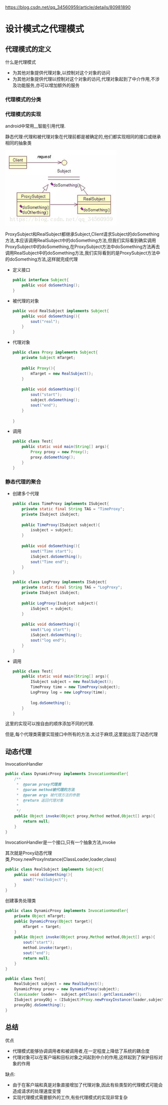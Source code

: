 https://blog.csdn.net/qq_34560959/article/details/80981890

# 设计模式之代理模式

## 代理模式的定义

什么是代理模式

- 为其他对象提供代理对象,以控制对这个对象的访问
- 为其他对象提供代理以控制对这个对象的访问,代理对象起到了中介作用,不涉及功能服务,亦可以增加额外的服务

### 代理模式的分类

### 代理模式的实现

android中常用__智能引用代理.

静态代理:代理和被代理对象在代理前都是被确定的,他们都实现相同的接口或继承相同的抽象类

![](./imgs/20180710102338968.jpg)

ProxySubject和RealSubject都继承Subject,Client请求Subject的doSomething方法,本应该调用RealSubject中的doSomething方法,但我们实际看到确实调用ProxySubject中的doSomething,在ProxySubject方法中doSomething方法再去调用RealSubject中的doSomething方法,我们实际看到的是ProxySubject方法中的doSomething方法,这样就完成代理

- 定义接口

  ```java
  public interface Subject{
      public void doSomething();
  }
  ```

- 被代理的对象

  ```java
  public void RealSubject implements Subject{
      public void doSomething(){
          sout("real");
      }
  }
  ```

- 代理对象

  ```java
  public class Proxy implements Subject{
      private Subject mTarget;
      
      public Proxy(){
          mTarget = new RealSubject();
      }
      
      public void doSomething(){
          sout("start");
          subject.doSomething();
          sout("end");
      }
      
  }
  ```

- 调用

  ```java
  public class Test{
      public static void main(String[] args){
          Proxy proxy = new Proxy();
          proxy.doSomething();
      }
  }
  ```

### 静态代理的聚合

- 创建多个代理

  ```java
  public class TimeProxy implements ISubject{
      private static final String TAG = "TimeProxy";
      private ISubject iSubject;
      
      public TimeProxy(ISubject subject){
          isubject = subject;
      }
      
      public void doSomething(){
          sout("Time start");
          iSubject.doSomething();
          sout("Time end");
      }
  }
  ```

  ```java
  public class LogProxy implements ISubject{
      private static final String TAG = "LogProxy";
      private ISubject iSubject;
      
      public LogProxy(Isubjcet subject){
          iSubject = subject;
      }
      
      public void doSomething(){
          sout("Log start");
          iSubject.doSomething();
          sout("log end");
      }
  }
  ```

- 调用

  ```java
  public class Test{
      public static void main(String[] args){
          ISubject subject = new RealSubject();
          TimeProxy time = new TimeProxy(subject);
          LogProxy log = new LogProxy(time);
          
          log.doSomething();
      }
  }
  ```

这里的实现可以按自由的顺序添加不同的代理.

但是,每个代理类需要实现接口中所有的方法.太过于麻烦,这里就出现了动态代理

## 动态代理

InvocationHandler

```java
public class DynamicProxy implements InvocationHandler{
    /**
     *	@param proxy代理类
     *  @param method被代理的方法
     *  @param args 被代理方法的参数
     *  @return 返回代理对象
     *  
     */
    public Object invoke(Object proxy,Method method,Object[] args){
        return null;
    }
}
```

InvocationHandler是一个接口,只有一个抽象方法,invoke

其次就是Proxy动态代理类,Proxy.newProxyInstance(ClassLoader,loader,class)

```java
public class RealSubject implements Subject{
    public void doSomething(){
        sout("realSubject");
    }
}
```

创建事务处理类

```java
public class DynamicProxy implements InvocationHandler{
    private Object mTarget;
    public DynamicProxy(Object target){
        mTarget = target;
    }
    public Object invoke(Object proxy,Method method,Object[] args){
        sout("start");
        method.invoke(target);
        sout("end");
        return null;
    }
}
```

```java
public class Test{
 	RealSubject subject = new RealSubject();
    DynamicProxy proxy = new DynamicProxy(subject);
    ClassLoader loader=  subject.getClass().getClassLoader();
    ISubject proxyObj = (ISubject)Proxy.newProxyInstance(loader,subject.getClass().getInterfaces(),proxy);
    proxyObj.doSomething();
}
```

## 总结

优点

- 代理模式能够协调调用者和被调用者,在一定程度上降低了系统的耦合度
- 代理对象可以在客户端和目标对象之间起到中介的作用,这样起到了保护目标对象的作用

缺点:

- 由于在客户端和真是对象直接增加了代理对象,因此有些类型的代理模式可能会造成请求的处理速度变慢
- 实现代理模式需要额外的工作,有些代理模式的实现非常复杂

